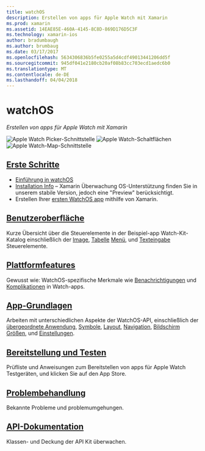 ```yaml
---
title: watchOS
description: Erstellen von apps für Apple Watch mit Xamarin
ms.prod: xamarin
ms.assetid: 14EAE85E-460A-4145-8C8D-869D176D5C3F
ms.technology: xamarin-ios
author: bradumbaugh
ms.author: brumbaug
ms.date: 03/17/2017
ms.openlocfilehash: 5634306836b5fe0255a5d4cdf49013441206dd5f
ms.sourcegitcommit: 945df041e2180cb20af08b83cc703ecd1aedc6b0
ms.translationtype: MT
ms.contentlocale: de-DE
ms.lasthandoff: 04/04/2018
---
```

# <a name="watchos"></a>watchOS

_Erstellen von apps für Apple Watch mit Xamarin_

![Apple Watch Picker-Schnittstelle](images/watch1.png) ![Apple Watch-Schaltflächen](images/watch2.png) ![Apple Watch-Map-Schnittstelle](images/watch3.png)

<!-- watch images courtesy of http://infinitapps.com/bezel/ -->

##  <a name="getting-startedioswatchosget-startedindexmd"></a>[Erste Schritte](~/ios/watchos/get-started/index.md)

* [Einführung in watchOS](~/ios/watchos/get-started/intro-to-watchos.md)
* [Installation Info](~/ios/watchos/get-started/installation.md) – Xamarin Überwachung OS-Unterstützung finden Sie in unserem stabile Version, jedoch eine "Preview" berücksichtigt.
* Erstellen Ihrer [ersten WatchOS app](~/ios/watchos/get-started/hello-watch.md) mithilfe von Xamarin.

##  <a name="user-interfaceioswatchosuser-interfaceindexmd"></a>[Benutzeroberfläche](~/ios/watchos/user-interface/index.md)

Kurze Übersicht über die Steuerelemente in der Beispiel-app Watch-Kit-Katalog einschließlich der [Image](~/ios/watchos/user-interface/image.md), [Tabelle](~/ios/watchos/user-interface/menu.md) [Menü](~/ios/watchos/user-interface/menu.md), und [Texteingabe](~/ios/watchos/user-interface/text-input.md) Steuerelemente.

## <a name="platform-featuresplatformindexmd"></a>[Plattformfeatures](platform/index.md)

Gewusst wie: WatchOS-spezifische Merkmale wie [Benachrichtigungen](~/ios/watchos/platform/notifications.md) und [Komplikationen](~/ios/watchos/platform/complications.md) in Watch-apps.

##  <a name="app-fundamentalsioswatchosapp-fundamentalsindexmd"></a>[App-Grundlagen](~/ios/watchos/app-fundamentals/index.md)

Arbeiten mit unterschiedlichen Aspekte der WatchOS-API, einschließlich der [übergeordnete Anwendung](~/ios/watchos/app-fundamentals/parent-app.md), [Symbole](~/ios/watchos/app-fundamentals/icons.md), [Layout](~/ios/watchos/app-fundamentals/layout.md), [Navigation](~/ios/watchos/app-fundamentals/navigation.md), [Bildschirm Größen](~/ios/watchos/app-fundamentals/screen-sizes.md), und [Einstellungen](~/ios/watchos/app-fundamentals/settings.md).

##  <a name="deployment-and-testingioswatchosdeploy-testindexmd"></a>[Bereitstellung und Testen](~/ios/watchos/deploy-test/index.md)

Prüfliste und Anweisungen zum Bereitstellen von apps für Apple Watch Testgeräten, und klicken Sie auf den App Store.

##  <a name="troubleshootingioswatchostroubleshootingmd"></a>[Problembehandlung](~/ios/watchos/troubleshooting.md)

Bekannte Probleme und problemumgehungen.

##  <a name="api-documentationhttpsdeveloperxamarincomapinamespacewatchkit"></a>[API-Dokumentation](https://developer.xamarin.com/api/namespace/WatchKit/)

Klassen- und Deckung der API Kit überwachen.
